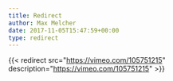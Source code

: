 ```yaml
---
title: Redirect
author: Max Melcher
date: 2017-11-05T15:47:59+00:00
type: redirect
---
```

{{< redirect src="https://vimeo.com/105751215" description="https://vimeo.com/105751215" >}}
